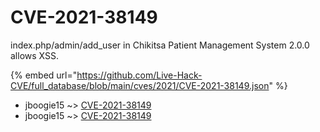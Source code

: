 # CVE-2021-38149

index.php/admin/add_user in Chikitsa Patient Management System 2.0.0 allows XSS.

{% embed url="https://github.com/Live-Hack-CVE/full_database/blob/main/cves/2021/CVE-2021-38149.json" %}


* jboogie15 ~> [CVE-2021-38149](https://www.alice-snow.ru/2021/database/cve-2021-38149/cve-2021-38149-jboogie15)
* jboogie15 ~> [CVE-2021-38149](https://www.alice-snow.ru/2021/database/cve-2021-38149/cve-2021-38149-jboogie15)